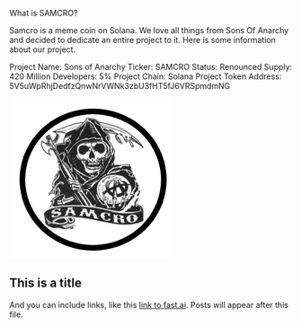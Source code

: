 What is SAMCRO?

Samcro is a meme coin on Solana. We love all things from Sons Of Anarchy and decided to dedicate an entire project to it.
Here is some information about our project.

Project Name: Sons of Anarchy
Ticker: SAMCRO
Status: Renounced
Supply: 420 Million
Developers: 5%
Project Chain: Solana
Project Token Address: 5V5uWpRhjDedfzQnwNrVWNk3zbU3fHT5fJ6VRSpmdmNG

![Image of fast.ai logo](images/logo.png)

## This is a title

And you can include links, like this [link to fast.ai](https://www.fast.ai). Posts will appear after this file. 

